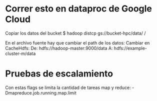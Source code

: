 # Correr esto en dataproc de Google Cloud

Copiar los datos del bucket
$ hadoop distcp gs://bucket-hpc/data/ /

En el archivo fuente hay que cambiar el path de los datos:
Cambiar en CacheHdfs:
De:
hdfs://hadoop-master:9000/data
A:
hdfs://example-cluster-m/data

# Pruebas de escalamiento

Con estas flags se limita la cantidad de tareas map y reduce:
-Dmapreduce.job.running.map.limit
